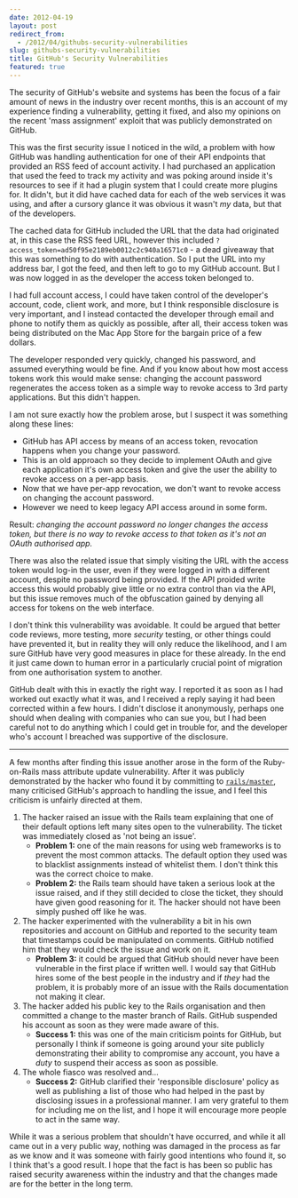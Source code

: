 ```yaml
---
date: 2012-04-19
layout: post
redirect_from:
  - /2012/04/githubs-security-vulnerabilities
slug: githubs-security-vulnerabilities
title: GitHub's Security Vulnerabilities
featured: true
---
```


The security of GitHub's website and systems has been the focus of a fair amount of news in the industry over recent months, this is an account of my experience finding a vulnerability, getting it fixed, and also my opinions on the recent 'mass assignment' exploit that was publicly demonstrated on GitHub.

This was the first security issue I noticed in the wild, a problem with how GitHub was handling authentication for one of their API endpoints that provided an RSS feed of account activity. I had purchased an application that used the feed to track my activity and was poking around inside it's resources to see if it had a plugin system that I could create more plugins for. It didn't, but it did have cached data for each of the web services it was using, and after a cursory glance it was obvious it wasn't _my_ data, but that of the developers.

The cached data for GitHub included the URL that the data had originated at, in this case the RSS feed URL, however this included <code>?access_token=ad50f95e2189eb0012c2c940a16571c0</code> - a dead giveaway that this was something to do with authentication. So I put the URL into my address bar, I got the feed, and then left to go to my GitHub account. But I was now logged in as the developer the access token belonged to.

I had full account access, I could have taken control of the developer's account, code, client work, and more, but I think responsible disclosure is very important, and I instead contacted the developer through email and phone to notify them as quickly as possible, after all, their access token was being distributed on the Mac App Store for the bargain price of a few dollars.

The developer responded very quickly, changed his password, and assumed everything would be fine. And if you know about how most access tokens work this would make sense: changing the account password regenerates the access token as a simple way to revoke access to 3rd party applications. But this didn't happen.

I am not sure exactly how the problem arose, but I suspect it was something along these lines:

- GitHub has API access by means of an access token, revocation happens when you change your password.
- This is an old approach so they decide to implement OAuth and give each application it's own access token and give the user the ability to revoke access on a per-app basis.
- Now that we have per-app revocation, we don't want to revoke access on changing the account password.
- However we need to keep legacy API access around in some form.

Result: _changing the account password no longer changes the access token, but there is no way to revoke access to that token as it's not an OAuth authorised app._

There was also the related issue that simply visiting the URL with the access token would log-in the user, even if they were logged in with a different account, despite no password being provided. If the API proided write access this would probably give little or no extra control than via the API, but this issue removes much of the obfuscation gained by denying all access for tokens on the web interface.

I don't think this vulnerability was avoidable. It could be argued that better code reviews, more testing, more _security_ testing, or other things could have prevented it, but in reality they will only reduce the likelihood, and I am sure GitHub have very good measures in place for these already. In the end it just came down to human error in a particularly crucial point of migration from one authorisation system to another.

GitHub dealt with this in exactly the right way. I reported it as soon as I had worked out exactly what it was, and I received a reply saying it had been corrected within a few hours. I didn't disclose it anonymously, perhaps one should when dealing with companies who can sue you, but I had been careful not to do anything which I could get in trouble for, and the developer who's account I breached was supportive of the disclosure.

---

A few months after finding this issue another arose in the form of the Ruby-on-Rails mass attribute update vulnerability. After it was publicly demonstrated by the hacker who found it by committing to [<code>rails/master</code>](http://github.com/rails/rails), many criticised GitHub's approach to handling the issue, and I feel this criticism is unfairly directed at them.

1. The hacker raised an issue with the Rails team explaining that one of their default options left many sites open to the vulnerability. The ticket was immediately closed as 'not being an issue'.
   - **Problem 1:** one of the main reasons for using web frameworks is to prevent the most common attacks. The default option they used was to blacklist assignments instead of whitelist them. I don't think this was the correct choice to make.
   - **Problem 2:** the Rails team should have taken a serious look at the issue raised, and if they still decided to close the ticket, they should have given good reasoning for it. The hacker should not have been simply pushed off like he was.
2. The hacker experimented with the vulnerability a bit in his own repositories and account on GitHub and reported to the security team that timestamps could be manipulated on comments. GitHub notified him that they would check the issue and work on it.
   - **Problem 3:** it could be argued that GitHub should never have been vulnerable in the first place if written well. I would say that GitHub hires some of the best people in the industry and if _they_ had the problem, it is probably more of an issue with the Rails documentation not making it clear.
3. The hacker added his public key to the Rails organisation and then committed a change to the master branch of Rails. GitHub suspended his account as soon as they were made aware of this.
   - **Success 1:** this was one of the main criticism points for GitHub, but personally I think if someone is going around your site publicly demonstrating their ability to compromise any account, you have a _duty_ to suspend their access as soon as possible.
4. The whole fiasco was resolved and...
   - **Success 2:** GitHub clarified their 'responsible disclosure' policy as well as publishing a list of those who had helped in the past by disclosing issues in a professional manner. I am very grateful to them for including me on the list, and I hope it will encourage more people to act in the same way.

While it was a serious problem that shouldn't have occurred, and while it all came out in a very public way, nothing was damaged in the process as far as we know and it was someone with fairly good intentions who found it, so I think that's a good result. I hope that the fact is has been so public has raised security awareness within the industry and that the changes made are for the better in the long term.
